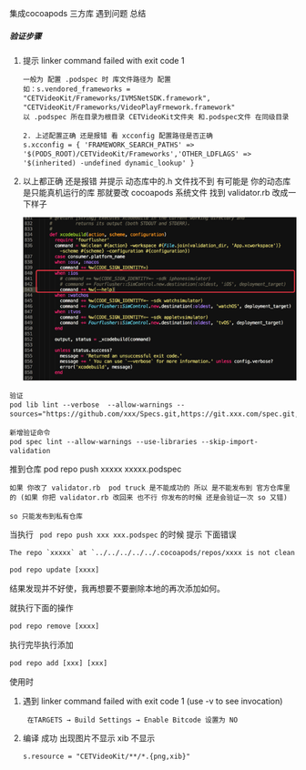 集成cocoapods 三方库 遇到问题  总结

##### 验证步骤

1. 提示   linker command failed with exit code 1  
    ```
    一般为 配置 .podspec 时 库文件路径为 配置 
    如：s.vendored_frameworks = "CETVideoKit/Frameworks/IVMSNetSDK.framework", "CETVideoKit/Frameworks/VideoPlayFrmework.framework"
    以 .podspec 所在目录为根目录 CETVideoKit文件夹 和.podspec文件 在同级目录
    
    2. 上述配置正确 还是报错 看 xcconfig 配置路径是否正确 
    s.xcconfig = { 'FRAMEWORK_SEARCH_PATHS' => '$(PODS_ROOT)/CETVideoKit/Frameworks','OTHER_LDFLAGS' => '$(inherited) -undefined dynamic_lookup' }
    
    ```

2. 以上都正确 还是报错 并提示 动态库中的.h 文件找不到
   有可能是 你的动态库是只能真机运行的库 那就要改 cocoapods 系统文件
   找到 validator.rb 改成一下样子

   ![1401554-0342f382290320ae](assets/1401554-0342f382290320ae.png)



```
验证 
pod lib lint --verbose  --allow-warnings --sources="https://github.com/xxx/Specs.git,https://git.xxx.com/spec.git,https://github.com/CocoaPods/Specs.git"

新增验证命令
pod spec lint --allow-warnings --use-libraries --skip-import-validation
```

推到仓库
pod repo push xxxxx xxxxx.podspec

```
如果 你改了 validator.rb  pod truck 是不能成功的 所以 是不能发布到 官方仓库里的 (如果 你把 validator.rb 改回来 也不行 你发布的时候 还是会验证一次 so 又错)

so 只能发布到私有仓库
```

当执行 ` pod repo push xxx xxx.podspec`  的时候 提示 下面错误

```
The repo `xxxxx` at `../../../../../.cocoapods/repos/xxxx is not clean 
```

```javascript
pod repo update [xxxx]
```

结果发现并不好使，我再想要不要删除本地的再次添加如何。

就执行下面的操作

```javascript
pod repo remove [xxxx]
```

执行完毕执行添加

```javascript
pod repo add [xxx] [xxx]
```



使用时 

1. 遇到 linker command failed with exit code 1 (use -v to see invocation)

   ` 在TARGETS → Build Settings → Enable Bitcode 设置为 NO`

2. 编译 成功 出现图片不显示 xib 不显示 

   ```
   s.resource = "CETVideoKit/**/*.{png,xib}"
   ```
